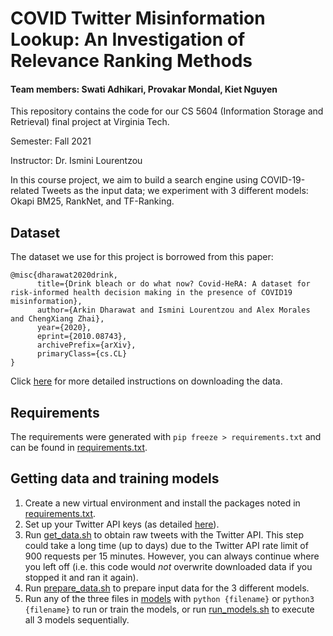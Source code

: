 # COVID Twitter Misinformation Lookup: An Investigation of Relevance Ranking Methods

#### Team members: Swati Adhikari, Provakar Mondal, Kiet Nguyen

This repository contains the code for our CS 5604 (Information Storage and Retrieval) final project at Virginia Tech.

Semester: Fall 2021

Instructor: Dr. Ismini Lourentzou

In this course project, we aim to build a search engine using COVID-19-related Tweets as the input data; we experiment with 3 different models: Okapi BM25, RankNet, and TF-Ranking.

## Dataset

The dataset we use for this project is borrowed from this paper:

```
@misc{dharawat2020drink,
      title={Drink bleach or do what now? Covid-HeRA: A dataset for risk-informed health decision making in the presence of COVID19 misinformation},
      author={Arkin Dharawat and Ismini Lourentzou and Alex Morales and ChengXiang Zhai},
      year={2020},
      eprint={2010.08743},
      archivePrefix={arXiv},
      primaryClass={cs.CL}
}
```

Click [here](data/README.md) for more detailed instructions on downloading the data.

## Requirements

The requirements were generated with `pip freeze > requirements.txt` and can be found in [requirements.txt](requirements.txt).

## Getting data and training models

1. Create a new virtual environment and install the packages noted in [requirements.txt](requirements.txt).
2. Set up your Twitter API keys (as detailed [here](data/README.md)).
3. Run [get_data.sh](get_data.sh) to obtain raw tweets with the Twitter API. This step could take a long time (up to days) due to the Twitter API rate limit of 900 requests per 15 minutes. However, you can always continue where you left off (i.e. this code would _not_ overwrite downloaded data if you stopped it and ran it again).
4. Run [prepare_data.sh](prepare_data.sh) to prepare input data for the 3 different models.
5. Run any of the three files in [models](models/) with `python {filename}` or `python3 {filename}` to run or train the models, or run [run_models.sh](run_models.sh) to execute all 3 models sequentially.
